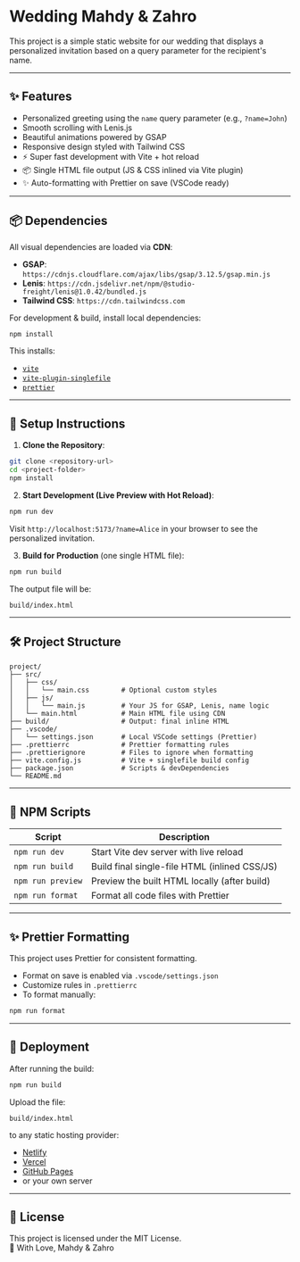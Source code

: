 # Wedding Mahdy & Zahro

This project is a simple static website for our wedding that displays a personalized invitation based on a query parameter for the recipient's name.

---

## ✨ Features

- Personalized greeting using the `name` query parameter (e.g., `?name=John`)
- Smooth scrolling with Lenis.js
- Beautiful animations powered by GSAP
- Responsive design styled with Tailwind CSS
- ⚡ Super fast development with Vite + hot reload
- 📦 Single HTML file output (JS & CSS inlined via Vite plugin)
- ✨ Auto-formatting with Prettier on save (VSCode ready)

---

## 📦 Dependencies

All visual dependencies are loaded via **CDN**:

- **GSAP**: `https://cdnjs.cloudflare.com/ajax/libs/gsap/3.12.5/gsap.min.js`
- **Lenis**: `https://cdn.jsdelivr.net/npm/@studio-freight/lenis@1.0.42/bundled.js`
- **Tailwind CSS**: `https://cdn.tailwindcss.com`

For development & build, install local dependencies:

```bash
npm install
```

This installs:
- [`vite`](https://vitejs.dev)
- [`vite-plugin-singlefile`](https://github.com/sheremet-va/vite-plugin-singlefile)
- [`prettier`](https://prettier.io)

---

## 🧪 Setup Instructions

1. **Clone the Repository**:

```bash
git clone <repository-url>
cd <project-folder>
npm install
```

2. **Start Development (Live Preview with Hot Reload)**:

```bash
npm run dev
```

Visit `http://localhost:5173/?name=Alice` in your browser to see the personalized invitation.

3. **Build for Production** (one single HTML file):

```bash
npm run build
```

The output file will be:

```
build/index.html
```

---

## 🛠️ Project Structure

```
project/
├── src/
│   ├── css/
│   │   └── main.css        # Optional custom styles
│   ├── js/
│   │   └── main.js         # Your JS for GSAP, Lenis, name logic
│   └── main.html           # Main HTML file using CDN
├── build/                  # Output: final inline HTML
├── .vscode/
│   └── settings.json       # Local VSCode settings (Prettier)
├── .prettierrc             # Prettier formatting rules
├── .prettierignore         # Files to ignore when formatting
├── vite.config.js          # Vite + singlefile build config
├── package.json            # Scripts & devDependencies
└── README.md
```

---

## 🔧 NPM Scripts

| Script         | Description                                        |
|----------------|----------------------------------------------------|
| `npm run dev`  | Start Vite dev server with live reload             |
| `npm run build`| Build final single-file HTML (inlined CSS/JS)     |
| `npm run preview` | Preview the built HTML locally (after build)   |
| `npm run format`| Format all code files with Prettier              |

---

## ✨ Prettier Formatting

This project uses Prettier for consistent formatting.

- Format on save is enabled via `.vscode/settings.json`
- Customize rules in `.prettierrc`
- To format manually:

```bash
npm run format
```

---

## 🚀 Deployment

After running the build:

```bash
npm run build
```

Upload the file:

```
build/index.html
```

to any static hosting provider:

- [Netlify](https://netlify.com)
- [Vercel](https://vercel.com)
- [GitHub Pages](https://pages.github.com)
- or your own server

---

## 🔐 License

This project is licensed under the MIT License.<br>
💌 With Love, Mahdy & Zahro
